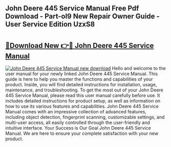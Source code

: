 ## John Deere 445 Service Manual Free Pdf Download - Part-oI9 New Repair Owner Guide - User Service Edition UzxS8

# <h2><a href="http://bc21322.oget.top/?id=John+Deere+445+Service+Manual">🔗Download New 👉🔴 John Deere 445 Service Manual</a></h2>

[![John Deere 445 Service Manual new download](https://i.imgur.com/5g1atiW.png)](http://bc21322.oget.top/?id=John+Deere+445+Service+Manual)
Hello and welcome to the user manual for your newly linked John Deere 445 Service Manual. This guide is here to help you master the functions and capabilities of your product. Inside, you will find detailed instructions for installation, usage, maintenance, and troubleshooting. To get the most out of your John Deere 445 Service Manual, please read this user manual carefully before use. It includes detailed instructions for product setup, as well as information on how to use its various features and capabilities. John Deere 445 Service Manual comes with an impressive collection of advanced features, including object detection, fingerprint scanning, customizable settings, and multi-user access, all easily controlled through the user-friendly and intuitive interface. Your Success is Our Goal John Deere 445 Service Manual. We are here to ensure your complete satisfaction with your new product.
